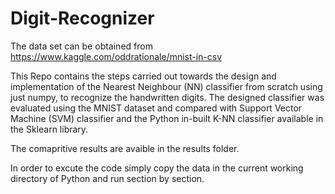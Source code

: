 # Digit-Recognizer

The data set can be obtained from https://www.kaggle.com/oddrationale/mnist-in-csv

This Repo contains the steps carried out towards  the design and  implementation of the Nearest Neighbour (NN) classifier from scratch using just numpy, to recognize the handwritten digits. The designed classifier was evaluated using the MNIST dataset and compared with Support Vector Machine (SVM) classifier and the Python in-built K-NN classifier available in the Sklearn library.

The comapritive results are avaible in the results folder.

In order to excute the code simply copy the data in the current working directory of Python and run section by section.

